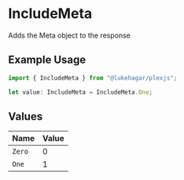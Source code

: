 # IncludeMeta

Adds the Meta object to the response


## Example Usage

```typescript
import { IncludeMeta } from "@lukehagar/plexjs";

let value: IncludeMeta = IncludeMeta.One;
```

## Values

| Name   | Value  |
| ------ | ------ |
| `Zero` | 0      |
| `One`  | 1      |